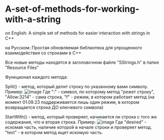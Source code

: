 # A-set-of-methods-for-working-with-a-string

on English:
 A simple set of methods for easier interaction with strings in C++

на Русском:
 Простая обновляемая библиотека для упрощенного взаимодействия со строками в C++
 
 Все новые методы находятся в заголовочном файле "SStrings.h" в папке "Resource Files"
 
  Функционал каждого метода:
   
   Split() - метод, который делит строку по указанному вами символу. Пример:
    ![image](https://user-images.githubusercontent.com/115891577/211301295-0523190e-0a53-4153-81e9-e72d51c852cf.png)
    Где ":" - символ, по которому метод "режет строку", "Allow:3214" - сама строка, "f" - режим, в котором работает метод (на момент 01.09.23 поддерживается лишь один       режим, в котором возвращается строка ДО ключевого символа)
    
   StartWith() - метод, который проверяет, начинается ли строка с того же содержания, что и вторая строка. Пример:
   ![image](https://user-images.githubusercontent.com/115891577/211302064-d04cc881-60e6-4a9f-a5da-1f10393d907d.png)
   Где "desired" - искомая часть, наличие которой в начале строки и проверяет метод. "text" - в котором метод ищет искомую часть.
   
